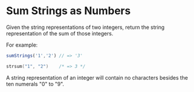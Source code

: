 # Sum Strings as Numbers

Given the string representations of two integers, return the string representation of the sum of those integers.

For example:
```javascript
sumStrings('1','2') // => '3'
```
```c
strsum("1", "2")    /* => 3 */
```

A string representation of an integer will contain no characters besides the ten numerals "0" to "9".